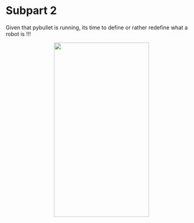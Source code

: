 # Subpart 2

Given that pybullet is running, its time to define or rather redefine what a robot is !!!
<p align="center">
   <img width="250" height="458" src="https://github.com/lok-i/JerBot/blob/master/dynamic.gif">
   
</p>

